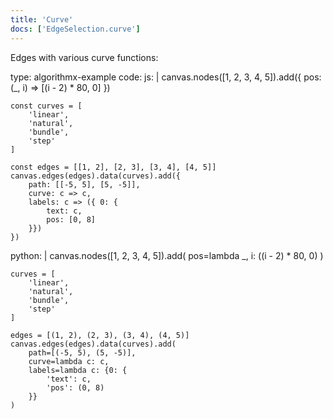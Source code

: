 ```yaml
---
title: 'Curve'
docs: ['EdgeSelection.curve']
---
```


Edges with various curve functions:

<data type='yaml'>
type: algorithmx-example
code:
  js: |
    canvas.nodes([1, 2, 3, 4, 5]).add({
        pos: (_, i) => [(i - 2) * 80, 0]
    })
    
    const curves = [
        'linear',
        'natural',
        'bundle',
        'step'
    ]
    
    const edges = [[1, 2], [2, 3], [3, 4], [4, 5]]
    canvas.edges(edges).data(curves).add({
        path: [[-5, 5], [5, -5]],
        curve: c => c,
        labels: c => ({ 0: {
            text: c,
            pos: [0, 8]
        }})
    })
  python: |
    canvas.nodes([1, 2, 3, 4, 5]).add(
        pos=lambda _, i: ((i - 2) * 80, 0)
    )
    
    curves = [
        'linear',
        'natural',
        'bundle',
        'step'
    ]
    
    edges = [(1, 2), (2, 3), (3, 4), (4, 5)]
    canvas.edges(edges).data(curves).add(
        path=[(-5, 5), (5, -5)],
        curve=lambda c: c,
        labels=lambda c: {0: { 
            'text': c,
            'pos': (0, 8)
        }}
    )
</data>
